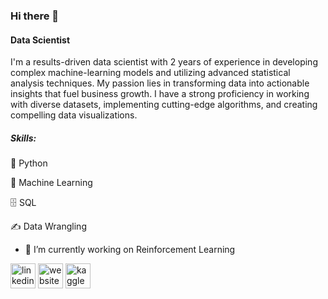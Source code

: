 ### Hi there 👋
#### Data Scientist

I'm a results-driven data scientist with 2 years of experience in developing complex machine-learning models and utilizing advanced statistical analysis techniques. My passion lies in transforming data into actionable insights that fuel business growth. I have a strong proficiency in working with diverse datasets, implementing cutting-edge algorithms, and creating compelling data visualizations. 

##### Skills:
🐍 Python

🧠 Machine Learning

🗄️ SQL

✍️ Data Wrangling

- 🔭 I’m currently working on Reinforcement Learning 


[<img src='https://cdn.jsdelivr.net/npm/simple-icons@3.0.1/icons/linkedin.svg' alt='linkedin' height='40'>](https://www.linkedin.com/in/https://www.linkedin.com/in/yusufgulcan//)  [<img src='https://cdn.jsdelivr.net/npm/simple-icons@3.0.1/icons/icloud.svg' alt='website' height='40'>](https://ygds-github-io.vercel.app/)  [<img src='https://cdn.jsdelivr.net/npm/simple-icons@3.0.1/icons/kaggle.svg' alt='kaggle' height='40'>](https://www.kaggle.com/yusufglcan)  

